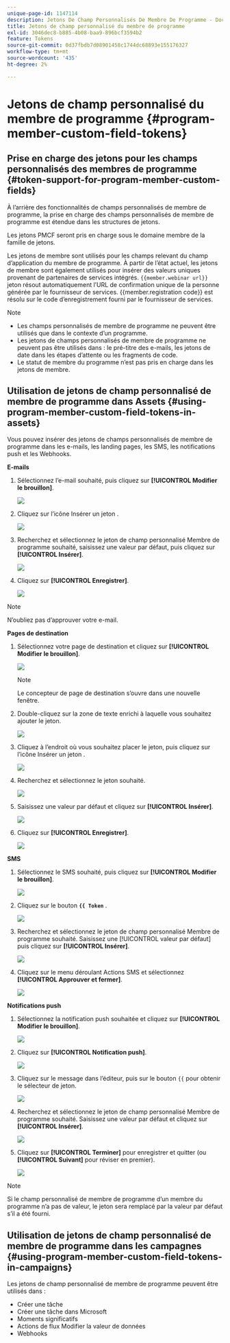```yaml
---
unique-page-id: 1147114
description: Jetons De Champ Personnalisés De Membre De Programme - Documents Marketo - Documentation Du Produit
title: Jetons de champ personnalisé du membre de programme
exl-id: 3046dec8-b885-4b08-baa9-896bcf3594b2
feature: Tokens
source-git-commit: 0d37fbdb7d08901458c1744dc68893e155176327
workflow-type: tm+mt
source-wordcount: '435'
ht-degree: 2%

---
```


# Jetons de champ personnalisé du membre de programme {#program-member-custom-field-tokens}

## Prise en charge des jetons pour les champs personnalisés des membres de programme {#token-support-for-program-member-custom-fields}

À l’arrière des fonctionnalités de champs personnalisés de membre de programme, la prise en charge des champs personnalisés de membre de programme est étendue dans les structures de jetons.

Les jetons PMCF seront pris en charge sous le domaine membre de la famille de jetons.

Les jetons de membre sont utilisés pour les champs relevant du champ d’application du membre de programme. À partir de l’état actuel, les jetons de membre sont également utilisés pour insérer des valeurs uniques provenant de partenaires de services intégrés. `{{member.webinar url}}` jeton résout automatiquement l’URL de confirmation unique de la personne générée par le fournisseur de services. {{member.registration code}} est résolu sur le code d’enregistrement fourni par le fournisseur de services.

>[!NOTE]
>
>* Les champs personnalisés de membre de programme ne peuvent être utilisés que dans le contexte d’un programme.
>* Les jetons de champs personnalisés de membre de programme ne peuvent pas être utilisés dans : le pré-titre des e-mails, les jetons de date dans les étapes d’attente ou les fragments de code.
>* Le statut de membre du programme n’est pas pris en charge dans les jetons de membre.

## Utilisation de jetons de champ personnalisé de membre de programme dans Assets {#using-program-member-custom-field-tokens-in-assets}

Vous pouvez insérer des jetons de champs personnalisés de membre de programme dans les e-mails, les landing pages, les SMS, les notifications push et les Webhooks.

**E-mails**

1. Sélectionnez l’e-mail souhaité, puis cliquez sur **[!UICONTROL Modifier le brouillon]**.

   ![](assets/program-member-custom-field-tokens-1.png)

1. Cliquez sur l’icône Insérer un jeton .

   ![](assets/program-member-custom-field-tokens-2.png)

1. Recherchez et sélectionnez le jeton de champ personnalisé Membre de programme souhaité, saisissez une valeur par défaut, puis cliquez sur **[!UICONTROL Insérer]**.

   ![](assets/program-member-custom-field-tokens-3.png)

1. Cliquez sur **[!UICONTROL Enregistrer]**.

   ![](assets/program-member-custom-field-tokens-4.png)

>[!NOTE]
>
>N’oubliez pas d’approuver votre e-mail.

**Pages de destination**

1. Sélectionnez votre page de destination et cliquez sur **[!UICONTROL Modifier le brouillon]**.

   ![](assets/program-member-custom-field-tokens-5.png)

   >[!NOTE]
   >
   >Le concepteur de page de destination s’ouvre dans une nouvelle fenêtre.

1. Double-cliquez sur la zone de texte enrichi à laquelle vous souhaitez ajouter le jeton.

   ![](assets/program-member-custom-field-tokens-6.png)

1. Cliquez à l’endroit où vous souhaitez placer le jeton, puis cliquez sur l’icône Insérer un jeton .

   ![](assets/program-member-custom-field-tokens-7.png)

1. Recherchez et sélectionnez le jeton souhaité.

   ![](assets/program-member-custom-field-tokens-8.png)

1. Saisissez une valeur par défaut et cliquez sur **[!UICONTROL Insérer]**.

   ![](assets/program-member-custom-field-tokens-9.png)

1. Cliquez sur **[!UICONTROL Enregistrer]**.

   ![](assets/program-member-custom-field-tokens-10.png)

**SMS**

1. Sélectionnez le SMS souhaité, puis cliquez sur **[!UICONTROL Modifier le brouillon]**.

   ![](assets/program-member-custom-field-tokens-11.png)

1. Cliquez sur le bouton **`{{ Token`** .

   ![](assets/program-member-custom-field-tokens-12.png)

1. Recherchez et sélectionnez le jeton de champ personnalisé Membre de programme souhaité. Saisissez une [!UICONTROL valeur par défaut] puis cliquez sur **[!UICONTROL Insérer]**.

   ![](assets/program-member-custom-field-tokens-13.png)

1. Cliquez sur le menu déroulant Actions SMS et sélectionnez **[!UICONTROL Approuver et fermer]**.

   ![](assets/program-member-custom-field-tokens-14.png)

**Notifications push**

1. Sélectionnez la notification push souhaitée et cliquez sur **[!UICONTROL Modifier le brouillon]**.

   ![](assets/program-member-custom-field-tokens-15.png)

1. Cliquez sur **[!UICONTROL Notification push]**.

   ![](assets/program-member-custom-field-tokens-16.png)

1. Cliquez sur le message dans l’éditeur, puis sur le bouton `{{` pour obtenir le sélecteur de jeton.

   ![](assets/program-member-custom-field-tokens-17.png)

1. Recherchez et sélectionnez le jeton de champ personnalisé Membre de programme souhaité. Saisissez une valeur par défaut et cliquez sur **[!UICONTROL Insérer]**.

   ![](assets/program-member-custom-field-tokens-18.png)

1. Cliquez sur **[!UICONTROL Terminer]** pour enregistrer et quitter (ou **[!UICONTROL Suivant]** pour réviser en premier).

   ![](assets/program-member-custom-field-tokens-19.png)

>[!NOTE]
>
>Si le champ personnalisé de membre de programme d’un membre du programme n’a pas de valeur, le jeton sera remplacé par la valeur par défaut s’il a été fourni.

## Utilisation de jetons de champ personnalisé de membre de programme dans les campagnes {#using-program-member-custom-field-tokens-in-campaigns}

Les jetons de champ personnalisé de membre de programme peuvent être utilisés dans :

* Créer une tâche
* Créer une tâche dans Microsoft
* Moments significatifs
* Actions de flux Modifier la valeur de données
* Webhooks

